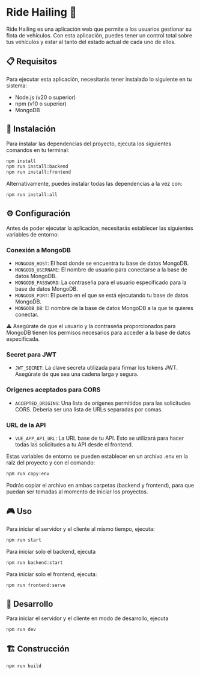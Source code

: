 # Ride Hailing 🚗

Ride Hailing es una aplicación web que permite a los usuarios gestionar su flota de vehículos. Con esta aplicación, puedes tener un control total sobre tus vehículos y estar al tanto del estado actual de cada uno de ellos.

## 📋 Requisitos

Para ejecutar esta aplicación, necesitarás tener instalado lo siguiente en tu sistema:

- Node.js (v20 o superior)
- npm (v10 o superior)
- MongoDB

## 🚀 Instalación

Para instalar las dependencias del proyecto, ejecuta los siguientes comandos en tu terminal:

```bash
npm install
npm run install:backend
npm run install:frontend
```

Alternativamente, puedes instalar todas las dependencias a la vez con:

```bash
npm run install:all
```

## ⚙️ Configuración

Antes de poder ejecutar la aplicación, necesitarás establecer las siguientes variables de entorno:

### Conexión a MongoDB

- `MONGODB_HOST`: El host donde se encuentra tu base de datos MongoDB.
- `MONGODB_USERNAME`: El nombre de usuario para conectarse a la base de datos MongoDB.
- `MONGODB_PASSWORD`: La contraseña para el usuario especificado para la base de datos MongoDB.
- `MONGODB_PORT`: El puerto en el que se está ejecutando tu base de datos MongoDB.
- `MONGODB_DB`: El nombre de la base de datos MongoDB a la que te quieres conectar.

⚠️ Asegúrate de que el usuario y la contraseña proporcionados para MongoDB tienen los permisos necesarios para acceder a la base de datos especificada.

### Secret para JWT

- `JWT_SECRET`: La clave secreta utilizada para firmar los tokens JWT. Asegúrate de que sea una cadena larga y segura.

### Orígenes aceptados para CORS

- `ACCEPTED_ORIGINS`: Una lista de orígenes permitidos para las solicitudes CORS. Debería ser una lista de URLs separadas por comas.

### URL de la API

- `VUE_APP_API_URL`: La URL base de tu API. Esto se utilizará para hacer todas las solicitudes a tu API desde el frontend.

Estas variables de entorno se pueden establecer en un archivo .env en la raíz del proyecto y con el comando:

```bash
npm run copy:env
```

Podrás copiar el archivo en ambas carpetas (backend y frontend), para que puedan ser tomadas al momento de iniciar los proyectos.

## 🎮 Uso

Para iniciar el servidor y el cliente al mismo tiempo, ejecuta:

```bash
npm run start
```

Para iniciar solo el backend, ejecuta

```bash
npm run backend:start
```

Para iniciar solo el frontend, ejecuta:

```bash
npm run frontend:serve
```

##  🔨 Desarrollo

Para iniciar el servidor y el cliente en modo de desarrollo, ejecuta

```bash
npm run dev
```

## 🏗️ Construcción

```bash
npm run build
```
